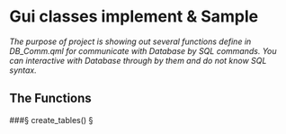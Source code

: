 # Gui classes implement & Sample
*The purpose of project is showing out several functions define in DB_Comm.qml for communicate with Database by SQL commands. You can interactive with Database through by them and do not know SQL syntax.*
<br>

## The Functions
###§ create_tables() §
<br>
